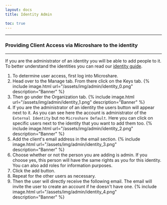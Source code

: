 ```yaml
---
layout: docs
title: Identity Admin

toc: true
---
```


---------------------------------------


### Providing Client Access via Microshare to the identity
---------------------------------------

If you are the administrator of an identity you will be able to add people to it. To better understand the identities you can read our [identity guide](../../../technical/microshare-platform-advanced/identity-guide/).

1. To determine user access, first log into Microshare. 
2. Head over to the Manage tab. From there click on the Keys tab.
{% include image.html url="/assets/img/admin/identity_0.png" description="Banner" %}
3. Then go under the Organization tab. 
{% include image.html url="/assets/img/admin/identity_1.png" description="Banner" %}
4. If you are the administrator of an identity the users button will appear next to it. As you can see here the account is administrator of the `External Identity` but no `Microshare Default`.
Here you can click on specific users next to the identity that you want to add them too. 
{% include image.html url="/assets/img/admin/identity_2.png" description="Banner" %}
5. Add the client's email address in the email section.
{% include image.html url="/assets/img/admin/identity_3.png" description="Banner" %}
6. Choose whether or not the person you are adding is admin. If you choose yes, this person will have the same rights as you for this identity. 
You can also add roles for information purposes.
7. Click the add button.
8. Repeat for the other users as necessary. 
9. Then the user will directly receive the following email. 
The email will invite the user to create an account if he doesn't have one. 
{% include image.html url="/assets/img/admin/identity_4.png" description="Banner" %}
